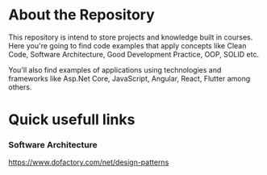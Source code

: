 # About the Repository
This repository is intend to store projects and knowledge built in courses. Here you're going to find code examples that apply concepts like Clean Code, Software Architecture, Good Development Practice, OOP, SOLID etc. 

You'll also find examples of applications using technologies and frameworks like Asp.Net Core, JavaScript, Angular, React, Flutter among others.   

# Quick usefull links
 ### Software Architecture
https://www.dofactory.com/net/design-patterns
